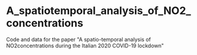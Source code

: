 # A_spatiotemporal_analysis_of_NO2_concentrations
Code and data for the paper  "A spatio-temporal analysis of NO2concentrations during the Italian 2020 COVID-19 lockdown"
